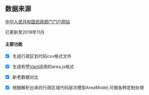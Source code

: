 数据来源
---------


[中华人民共和国民政部门门户网站](http://www.mca.gov.cn/article/sj/xzqh/2019/)

已更新至2019年11月

#### 主要功能

- [x]   生成行政区划代码csv格式文件
- [x]   生成有赞[Vant](https://github.com/youzan/vant/blob/dev/src/area/demo/area.js)适用的area.js格式
- [x]   新老数据对比
- [x]   根据解析出来的行政区域代码层次模型AreaModel,可做各种定制处理

